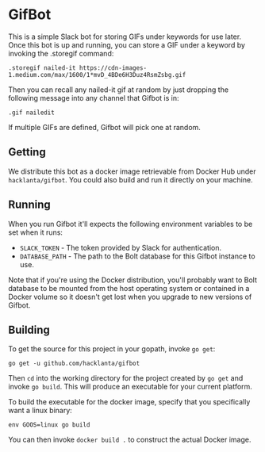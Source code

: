 # GifBot

This is a simple Slack bot for storing GIFs under keywords for use later. Once this bot is up and
running, you can store a GIF under a keyword by invoking the .storegif command:

```
.storegif nailed-it https://cdn-images-1.medium.com/max/1600/1*mvD_4BDe6H3Duz4RsmZsbg.gif
```

Then you can recall any nailed-it gif at random by just dropping the following message into
any channel that Gifbot is in:

```
.gif nailedit
```

If multiple GIFs are defined, Gifbot will pick one at random.

## Getting

We distribute this bot as a docker image retrievable from Docker Hub under `hacklanta/gifbot`. You
could also build and run it directly on your machine.

## Running

When you run Gifbot it'll expects the following environment variables to be set when it runs:

* `SLACK_TOKEN` - The token provided by Slack for authentication.
* `DATABASE_PATH` - The path to the Bolt database for this Gifbot instance to use.

Note that if you're using the Docker distribution, you'll probably want to Bolt database to be
mounted from the host operating system or contained in a Docker volume so it doesn't get lost when
you upgrade to new versions of Gifbot.

## Building

To get the source for this project in your gopath, invoke `go get`:

```
go get -u github.com/hacklanta/gifbot
```

Then `cd` into the working directory for the project created by `go get` and invoke `go build`.
This will produce an executable for your current platform.

To build the executable for the docker image, specify that you specifically want a linux binary:

```
env GOOS=linux go build
```

You can then invoke `docker build .` to construct the actual Docker image.
